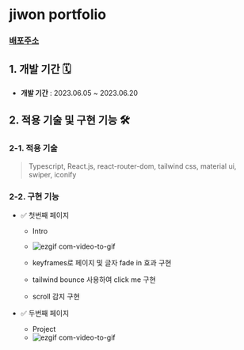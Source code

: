 # jiwon portfolio  
### __[배포주소](https://my-portfolio-a4vr.vercel.app/)__ 


## 1. 개발 기간 🗓

- __개발 기간__  : 2023.06.05 ~ 2023.06.20




## 2. 적용 기술 및 구현 기능 🛠

### 2-1. 적용 기술 

> Typescript, React.js, react-router-dom, tailwind css, material ui, swiper, iconify

### 2-2. 구현 기능
- ✅ 첫번째 페이지

  - Intro 
   - ![ezgif com-video-to-gif](https://github.com/tjwldnjs123/my_portfolio/assets/100896832/81492e07-ad72-4ba7-b9fa-7e258166ff4b)<br>

    - keyframes로 페이지 및 글자 fade in 효과 구현
    - tailwind bounce 사용하여 click me 구현
    - scroll 감지 구현
    
      
  
      
- ✅ 두번째 페이지

  - Project
   - ![ezgif com-video-to-gif](https://github.com/tjwldnjs123/my_portfolio/assets/100896832/0c299a42-41ad-499c-b6e8-640c8c07bc84)
     
      

 

